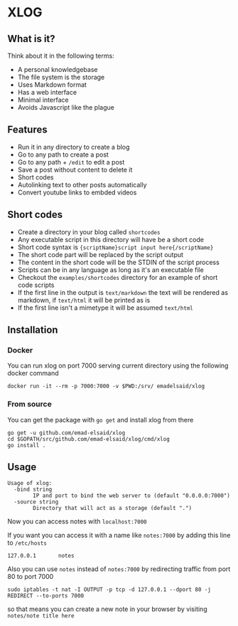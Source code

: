 XLOG
=========
## What is it?
Think about it in the following terms:
- A personal knowledgebase
- The file system is the storage
- Uses Markdown format
- Has a web interface
- Minimal interface
- Avoids Javascript like the plague

## Features
- Run it in any directory to create a blog
- Go to any path to create a post
- Go to any path + `/edit` to edit a post
- Save a post without content to delete it
- Short codes
- Autolinking text to other posts automatically
- Convert youtube links to embded videos

## Short codes

- Create a directory in your blog called `shortcodes`
- Any executable script in this directory will have be a short code
- Short code syntax is `{scriptName}script input here{/scriptName}`
- The short code part will be replaced by the script output
- The content in the short code will be the STDIN of the script process
- Scripts can be in any language as long as it's an executable file
- Checkout the `examples/shortcodes` directory for an example of short code scripts
- If the first line in the output is `text/markdown` the text will be rendered as markdown, if `text/html` it will be printed as is
- If the first line isn't a mimetype it will be assumed `text/html`

## Installation

### Docker

You can run xlog on port 7000 serving current directory using the following docker command

```
docker run -it --rm -p 7000:7000 -v $PWD:/srv/ emadelsaid/xlog
```

### From source

You can get the package with `go get` and install xlog from there
```
go get -u github.com/emad-elsaid/xlog
cd $GOPATH/src/github.com/emad-elsaid/xlog/cmd/xlog
go install .
```

## Usage

```
Usage of xlog:
  -bind string
        IP and port to bind the web server to (default "0.0.0.0:7000")
  -source string
        Directory that will act as a storage (default ".")
```

Now you can access notes with `localhost:7000`

If you want you can access it with a name like `notes:7000` by adding this line to `/etc/hosts`

```
127.0.0.1       notes
```

Also you can use `notes` instead of `notes:7000` by redirecting traffic from port 80 to port 7000

```
sudo iptables -t nat -I OUTPUT -p tcp -d 127.0.0.1 --dport 80 -j REDIRECT --to-ports 7000
```

so that means you can create a new note in your browser by visiting `notes/note title here`
